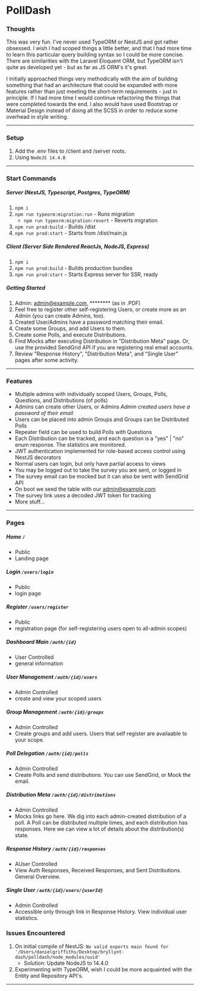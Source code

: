 # PollDash

### Thoughts

This was very fun. I've never used TypeORM or NestJS and got rather obsessed. I wish I had scoped things a little better, and that I had more time to learn this particular query building syntax so I could be more concise. There are similarities with the Laravel Eloquent ORM, but TypeORM isn't quite as developed yet - but as far as JS ORM's it's great.

I initially approached things very methodically with the aim of building something that had an architecture that could be expanded with more features rather than just meeting the short-term requirements - just in principle. If I had more time I would continue refactoring the things that were completed towards the end. I also would have used Bootstrap or Material Design instead of doing all the SCSS in order to reduce some overhead in style writing.

---

### Setup

1. Add the .env files to /client and /server roots.
2. Using `NodeJS 14.4.0`

---

### Start Commands

##### Server (NestJS, Typescript, Postgres, TypeORM)

1. `npm i`
2. `npm run typeorm:migration:run` - Runs migration
   - `npm run typeorm:migration:revert` - Reverts migration
3. `npm run prod:build` - Builds /dist
4. `npm run prod:start` - Starts from /dist/main.js

##### Client (Server Side Rendered ReactJs, NodeJS, Express)

1. `npm i`
2. `npm run prod:build` - Builds production bundles
3. `npm run prod:start` - Starts Express server for SSR, ready

##### Getting Started

1. Admin: admin@example.com, ******** (as in .PDF)
2. Feel free to register other self-registering Users, or create more as an Admin (you can create Admins, too).
3. Created User/Admins have a password matching their email.
4. Create some Groups, and add Users to them.
5. Create some Polls, and execute Distributions.
6. Find Mocks after executing Distribution in "Distribution Meta" page. Or, use the provided SendGrid API if you are registering real email accounts.
7. Review "Response History", "Distribution Meta", and "Single User" pages after some activity.

---

### Features

- Multiple admins with individually scoped Users, Groups, Polls, Questions, and Distributions (of polls)
- Admins can create other Users, or Admins *Admin created users have a password of their email*
- Users can be placed into admin Groups and Groups can be Distributed Polls
- Repeater field can be used to build Polls with Questions
- Each Distribution can be tracked, and each question is a "yes" | "no" enum response. The statistics are monitored.
- JWT authentication implemented for role-based access control using NestJS decorators
- Normal users can login, but only have partial access to views
- You may be logged out to take the survey you are sent, or logged in
- The survey email can be mocked but it can also be sent with SendGrid API
- On boot we seed the table with our admin@example.com
- The survey link uses a decoded JWT token for tracking
- More stuff...

---

### Pages

##### Home `/`

   - Public
   - Landing page

##### Login `/users/login`

   - Public
   - login page

##### Register `/users/register`

   - Public
   - registration page (for self-registering users open to all-admin scopes)

##### Dashboard Main `/auth/{id}`

   - User Controlled
   - general information

##### User Management `/auth/{id}/users`

   - Admin Controlled
   - create and view your scoped users

##### Group Management `/auth/{id}/groups`

   - Admin Controlled
   - Create groups and add users. Users that self register are availaable to your scope.

##### Poll Delegation `/auth/{id}/polls`

   - Admin Controlled
   - Create Polls and send distributions. You can use SendGrid, or Mock the email.

##### Distribution Meta `/auth/{id}/distributions`

   - Admin Controlled
   - Mocks links go here. We dig into each admin-created distribution of a poll. A Poll can be distributed multiple times, and each distribution has responses. Here we can view a lot of details about the distribution(s) state.

##### Response History `/auth/{id}/responses`

   - AUser Controlled
   - View Auth Responses, Received Responses, and Sent Distributions. General Overview.

##### Single User `/auth/{id}/users/{userId}`

   - Admin Controlled
   - Accessible only through link in Response History. View individual user statistics.

### Issues Encountered

1. On initial compile of NestJS: `No valid exports main found for '/Users/danielgriffiths/Desktop/bryllynt-dash/polldash/node_modules/uuid'`
   - Solution: Update NodeJS to 14.4.0
2. Experimenting with TypeORM, wish I could be more acquainted with the Entity and Repository API's.

---
